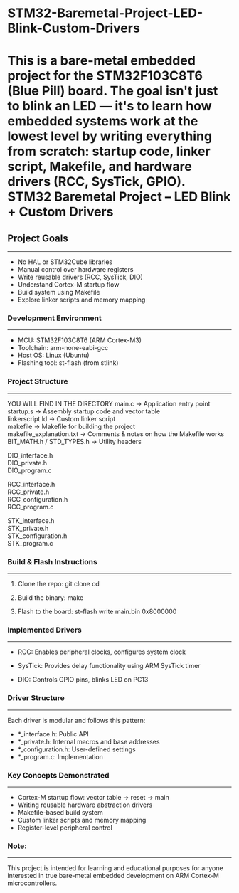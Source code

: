 # STM32-Baremetal-Project-LED-Blink-Custom-Drivers

This is a bare-metal embedded project for the STM32F103C8T6 (Blue Pill) board. The goal isn't just to blink an LED — it's to learn how embedded systems work at the lowest level by writing everything from scratch: startup code, linker script, Makefile, and hardware drivers (RCC, SysTick, GPIO).
STM32 Baremetal Project – LED Blink + Custom Drivers
====================================================
## Project Goals
-------------
- No HAL or STM32Cube libraries
- Manual control over hardware registers
- Write reusable drivers (RCC, SysTick, DIO)
- Understand Cortex-M startup flow
- Build system using Makefile
- Explore linker scripts and memory mapping

### Development Environment
------------------------
- MCU: STM32F103C8T6 (ARM Cortex-M3)
- Toolchain: arm-none-eabi-gcc
- Host OS: Linux (Ubuntu)
- Flashing tool: st-flash (from stlink)

### Project Structure
-----------------
YOU WILL FIND IN THE DIRECTORY 
main.c                     -> Application entry point  
startup.s                  -> Assembly startup code and vector table  
linkerscript.ld            -> Custom linker script  
makefile                   -> Makefile for building the project  
makefile_explanation.txt   -> Comments & notes on how the Makefile works  
BIT_MATH.h / STD_TYPES.h   -> Utility headers  

DIO_interface.h  
DIO_private.h  
DIO_program.c  

RCC_interface.h  
RCC_private.h  
RCC_configuration.h  
RCC_program.c  

STK_interface.h  
STK_private.h  
STK_configuration.h  
STK_program.c  

### Build & Flash Instructions
--------------------------
1. Clone the repo:
   git clone 
   cd 

2. Build the binary:
   make

3. Flash to the board:
   st-flash write main.bin 0x8000000

### Implemented Drivers
-------------------
- RCC:
  Enables peripheral clocks, configures system clock

- SysTick:
  Provides delay functionality using ARM SysTick timer

- DIO:
  Controls GPIO pins, blinks LED on PC13

### Driver Structure
----------------
Each driver is modular and follows this pattern:
- *_interface.h: Public API
- *_private.h: Internal macros and base addresses
- *_configuration.h: User-defined settings
- *_program.c: Implementation

### Key Concepts Demonstrated
--------------------------
- Cortex-M startup flow: vector table → reset → main
- Writing reusable hardware abstraction drivers
- Makefile-based build system
- Custom linker scripts and memory mapping
- Register-level peripheral control

### Note:
-----
This project is intended for learning and educational purposes for anyone interested in true bare-metal embedded development on ARM Cortex-M microcontrollers.
